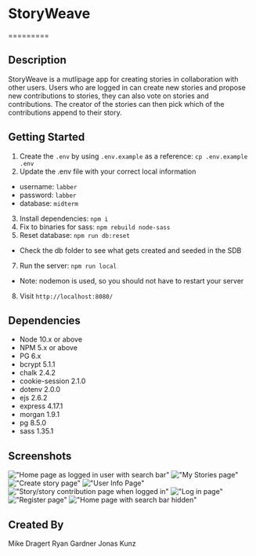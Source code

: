 # StoryWeave
=========

## Description

  StoryWeave is a mutlipage app for creating stories in collaboration with other users. Users who are logged in can create new stories and propose new contributions to stories, they can also vote on stories and contributions. The creator of the stories can then pick which of the contributions append to their story. 

## Getting Started

1. Create the `.env` by using `.env.example` as a reference: `cp .env.example .env`
2. Update the .env file with your correct local information 
  - username: `labber` 
  - password: `labber` 
  - database: `midterm`
3. Install dependencies: `npm i`
4. Fix to binaries for sass: `npm rebuild node-sass`
5. Reset database: `npm run db:reset`
  - Check the db folder to see what gets created and seeded in the SDB
7. Run the server: `npm run local`
  - Note: nodemon is used, so you should not have to restart your server
8. Visit `http://localhost:8080/`

## Dependencies

- Node 10.x or above
- NPM 5.x or above
- PG 6.x
- bcrypt 5.1.1
- chalk 2.4.2
- cookie-session 2.1.0
- dotenv 2.0.0
- ejs 2.6.2
- express 4.17.1
- morgan 1.9.1
- pg 8.5.0
- sass 1.35.1

## Screenshots
!["Home page as logged in user with search bar"](https://github.com/GardRyan/midterm/blob/master/docs/Screen%20Shot%202024-02-16%20at%2013.00.01-fullpage.png)
!["My Stories page"](https://github.com/GardRyan/midterm/blob/master/docs/Screen%20Shot%202024-02-16%20at%2013.03.13-fullpage.png)
!["Create story page"](https://github.com/GardRyan/midterm/blob/master/docs/Screen%20Shot%202024-02-16%20at%2013.03.17-fullpage.png)
!["User Info Page"](https://github.com/GardRyan/midterm/blob/master/docs/Screen%20Shot%202024-02-16%20at%2013.03.22-fullpage.png)
!["Story/story contribution page when logged in"](https://github.com/GardRyan/midterm/blob/master/docs/Screen%20Shot%202024-02-16%20at%2013.03.31-fullpage.png)
!["Log in page"](https://github.com/GardRyan/midterm/blob/master/docs/Screen%20Shot%202024-02-16%20at%2013.03.42-fullpage.png)
!["Register page"](https://github.com/GardRyan/midterm/blob/master/docs/Screen%20Shot%202024-02-16%20at%2013.03.47-fullpage.png)
!["Home page with search bar hidden"](https://github.com/GardRyan/midterm/blob/master/docs/Screen%20Shot%202024-02-16%20at%2013.04.04-fullpage.png)

## Created By

Mike Dragert
Ryan Gardner
Jonas Kunz
